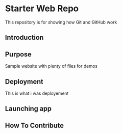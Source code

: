 # Starter Web Repo

This repository is for showing how Git and GitHub work

## Introduction

## Purpose

Sample website with plenty of files for demos

## Deployment
This is what i was deployement

## Launching app

## How To Contribute